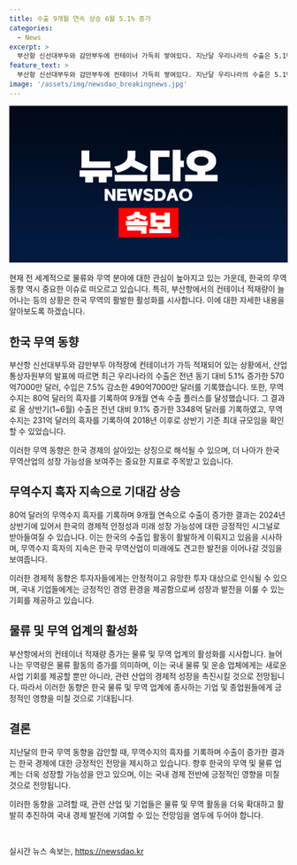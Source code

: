 ```yaml
---
title: 수출 9개월 연속 상승 6월 5.1% 증가
categories:
  - News
excerpt: >
  부산항 신선대부두와 감만부두에 컨테이너 가득히 쌓여있다. 지난달 우리나라의 수출은 5.1% 증가한 570억7000만 달러, 수입은 7.5% 감소한 490억7000만 달러를 기록했다. 이로써 올 상반기 수출은 전년 동기 대비 9.1% 증가한 3348억 달러로 나타났으며, 무역수지는 231억 달러의 흑자를 기록했다.
feature_text: >
  부산항 신선대부두와 감만부두에 컨테이너 가득히 쌓여있다. 지난달 우리나라의 수출은 5.1% 증가한 570억7000만 달러, 수입은 7.5% 감소한 490억7000만 달러를 기록했다. 이로써 올 상반기 수출은 전년 동기 대비 9.1% 증가한 3348억 달러로 나타났으며, 무역수지는 231억 달러의 흑자를 기록했다.
image: '/assets/img/newsdao_breakingnews.jpg'
---
```


<p><img src="/assets/img/newsdao_breakingnews.jpg" alt="pcversion 속보" /></p>

<p>현재 전 세계적으로 물류와 무역 분야에 대한 관심이 높아지고 있는 가운데, 한국의 무역 동향 역시 중요한 이슈로 떠오르고 있습니다. 특히, 부산항에서의 컨테이너 적재량이 늘어나는 등의 상황은 한국 무역의 활발한 활성화를 시사합니다. 이에 대한 자세한 내용을 알아보도록 하겠습니다. </p>

<h2 data-ke-size="size26">한국 무역 동향</h2>

<p>부산항 신선대부두와 감만부두 야적장에 컨테이너가 가득 적재되어 있는 상황에서, 산업통상자원부의 발표에 따르면 최근 우리나라의 수출은 전년 동기 대비 5.1% 증가한 570억7000만 달러, 수입은 7.5% 감소한 490억7000만 달러를 기록했습니다. 또한, 무역수지는 80억 달러의 흑자를 기록하여 9개월 연속 수출 플러스를 달성했습니다. 그 결과로 올 상반기(1~6월) 수출은 전년 대비 9.1% 증가한 3348억 달러를 기록하였고, 무역수지는 231억 달러의 흑자를 기록하여 2018년 이후로 상반기 기준 최대 규모임을 확인할 수 있었습니다.</p>

<p>이러한 무역 동향은 한국 경제의 살아있는 상징으로 해석될 수 있으며, 더 나아가 한국 무역산업의 성장 가능성을 보여주는 중요한 지표로 주목받고 있습니다.</p>

<h2 data-ke-size="size26">무역수지 흑자 지속으로 기대감 상승</h2>

<p>80억 달러의 무역수지 흑자를 기록하며 9개월 연속으로 수출이 증가한 결과는 2024년 상반기에 있어서 한국의 경제적 안정성과 미래 성장 가능성에 대한 긍정적인 시그널로 받아들여질 수 있습니다. 이는 한국의 수출입 활동이 활발하게 이뤄지고 있음을 시사하며, 무역수지 흑자의 지속은 한국 무역산업이 미래에도 견고한 발전을 이어나갈 것임을 보여줍니다.</p>

<p>이러한 경제적 동향은 투자자들에게는 안정적이고 유망한 투자 대상으로 인식될 수 있으며, 국내 기업들에게는 긍정적인 경영 환경을 제공함으로써 성장과 발전을 이룰 수 있는 기회를 제공하고 있습니다.</p>

<h2 data-ke-size="size26">물류 및 무역 업계의 활성화</h2>

<p>부산항에서의 컨테이너 적재량 증가는 물류 및 무역 업계의 활성화를 시사합니다. 늘어나는 무역량은 물류 활동의 증가를 의미하며, 이는 국내 물류 및 운송 업체에게는 새로운 사업 기회를 제공할 뿐만 아니라, 관련 산업의 경제적 성장을 촉진시킬 것으로 전망됩니다. 따라서 이러한 동향은 한국 물류 및 무역 업계에 종사하는 기업 및 종업원들에게 긍정적인 영향을 미칠 것으로 기대됩니다.</p>

<h2 data-ke-size="size26">결론</h2>

<p>지난달의 한국 무역 동향을 감안할 때, 무역수지의 흑자를 기록하며 수출이 증가한 결과는 한국 경제에 대한 긍정적인 전망을 제시하고 있습니다. 향후 한국의 무역 및 물류 업계는 더욱 성장할 가능성을 안고 있으며, 이는 국내 경제 전반에 긍정적인 영향을 미칠 것으로 전망됩니다.</p>

<p>이러한 동향을 고려할 때, 관련 산업 및 기업들은 물류 및 무역 활동을 더욱 확대하고 활발히 추진하여 국내 경제 발전에 기여할 수 있는 전망임을 염두에 두어야 합니다.</p>

<p data-ke-size="size16">&nbsp;</p>
실시간 뉴스 속보는, <a href="https://newsdao.kr" rel="dofollow">https://newsdao.kr</a>


